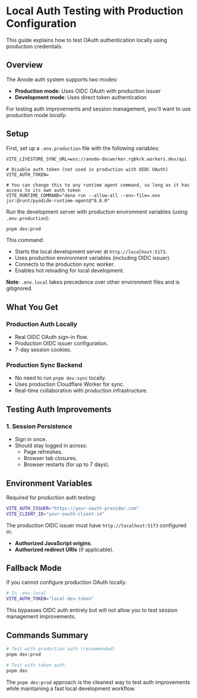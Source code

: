 # Local Auth Testing with Production Configuration

This guide explains how to test OAuth authentication locally using production credentials.

## Overview

The Anode auth system supports two modes:

- **Production mode**: Uses OIDC OAuth with production issuer
- **Development mode**: Uses direct token authentication

For testing auth improvements and session management, you'll want to use production mode _locally_.

## Setup

First, set up a `.env.production` file with the following variables:

```
VITE_LIVESTORE_SYNC_URL=wss://anode-docworker.rgbkrk.workers.dev/api

# Disable auth token (not used in production with OIDC OAuth)
VITE_AUTH_TOKEN=

# You can change this to any runtime agent command, so long as it has access to its own auth token
VITE_RUNTIME_COMMAND="deno run --allow-all --env-file=.env jsr:@runt/pyodide-runtime-agent@^0.8.0"
```

Run the development server with production environment variables (using `.env.production`):

```bash
pnpm dev:prod
```

This command:

- Starts the local development server at `http://localhost:5173`.
- Uses production environment variables (including OIDC issuer).
- Connects to the production sync worker.
- Enables hot reloading for local development.

**Note**: `.env.local` takes precedence over other environment files and is gitignored.

## What You Get

### Production Auth Locally

- Real OIDC OAuth sign-in flow.
- Production OIDC issuer configuration.
- 7-day session cookies.

### Production Sync Backend

- No need to run `pnpm dev:sync` locally.
- Uses production Cloudflare Worker for sync.
- Real-time collaboration with production infrastructure.

## Testing Auth Improvements

### 1. Session Persistence

- Sign in once.
- Should stay logged in across:
  - Page refreshes.
  - Browser tab closures.
  - Browser restarts (for up to 7 days).

## Environment Variables

Required for production auth testing:

```bash
VITE_AUTH_ISSUER="https://your-oauth-provider.com"
VITE_CLIENT_ID="your-oauth-client-id"
```

The production OIDC issuer must have `http://localhost:5173` configured in:

- **Authorized JavaScript origins**.
- **Authorized redirect URIs** (if applicable).

## Fallback Mode

If you cannot configure production OAuth locally:

```bash
# In .env.local
VITE_AUTH_TOKEN="local-dev-token"
```

This bypasses OIDC auth entirely but will not allow you to test session management improvements.

## Commands Summary

```bash
# Test with production auth (recommended)
pnpm dev:prod

# Test with token auth
pnpm dev
```

The `pnpm dev:prod` approach is the cleanest way to test auth improvements while maintaining a fast local development workflow.
